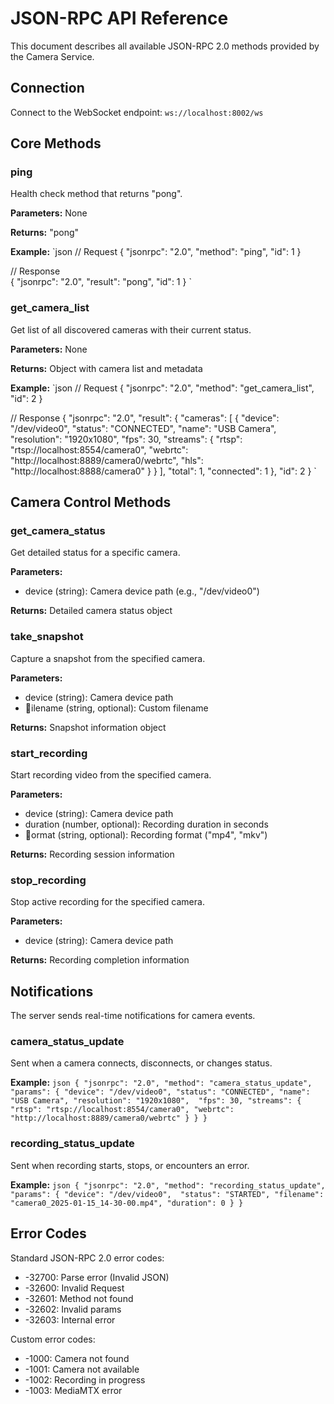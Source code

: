 ﻿# JSON-RPC API Reference

This document describes all available JSON-RPC 2.0 methods provided by the Camera Service.

## Connection

Connect to the WebSocket endpoint:
`
ws://localhost:8002/ws
`

## Core Methods

### ping
Health check method that returns "pong".

**Parameters:** None

**Returns:** "pong"

**Example:**
`json
// Request
{
  "jsonrpc": "2.0",
  "method": "ping",
  "id": 1
}

// Response  
{
  "jsonrpc": "2.0",
  "result": "pong",
  "id": 1
}
`

### get_camera_list
Get list of all discovered cameras with their current status.

**Parameters:** None

**Returns:** Object with camera list and metadata

**Example:**
`json
// Request
{
  "jsonrpc": "2.0", 
  "method": "get_camera_list",
  "id": 2
}

// Response
{
  "jsonrpc": "2.0",
  "result": {
    "cameras": [
      {
        "device": "/dev/video0",
        "status": "CONNECTED", 
        "name": "USB Camera",
        "resolution": "1920x1080",
        "fps": 30,
        "streams": {
          "rtsp": "rtsp://localhost:8554/camera0",
          "webrtc": "http://localhost:8889/camera0/webrtc",
          "hls": "http://localhost:8888/camera0"
        }
      }
    ],
    "total": 1,
    "connected": 1
  },
  "id": 2
}
`

## Camera Control Methods

### get_camera_status
Get detailed status for a specific camera.

**Parameters:**
- device (string): Camera device path (e.g., "/dev/video0")

**Returns:** Detailed camera status object

### take_snapshot  
Capture a snapshot from the specified camera.

**Parameters:**
- device (string): Camera device path
- ilename (string, optional): Custom filename

**Returns:** Snapshot information object

### start_recording
Start recording video from the specified camera.

**Parameters:**
- device (string): Camera device path  
- duration (number, optional): Recording duration in seconds
- ormat (string, optional): Recording format ("mp4", "mkv")

**Returns:** Recording session information

### stop_recording
Stop active recording for the specified camera.

**Parameters:**
- device (string): Camera device path

**Returns:** Recording completion information

## Notifications

The server sends real-time notifications for camera events.

### camera_status_update
Sent when a camera connects, disconnects, or changes status.

**Example:**
`json
{
  "jsonrpc": "2.0",
  "method": "camera_status_update", 
  "params": {
    "device": "/dev/video0",
    "status": "CONNECTED",
    "name": "USB Camera",
    "resolution": "1920x1080", 
    "fps": 30,
    "streams": {
      "rtsp": "rtsp://localhost:8554/camera0",
      "webrtc": "http://localhost:8889/camera0/webrtc"
    }
  }
}
`

### recording_status_update
Sent when recording starts, stops, or encounters an error.

**Example:**
`json
{
  "jsonrpc": "2.0",
  "method": "recording_status_update",
  "params": {
    "device": "/dev/video0", 
    "status": "STARTED",
    "filename": "camera0_2025-01-15_14-30-00.mp4",
    "duration": 0
  }
}
`

## Error Codes

Standard JSON-RPC 2.0 error codes:

- -32700: Parse error (Invalid JSON)
- -32600: Invalid Request  
- -32601: Method not found
- -32602: Invalid params
- -32603: Internal error

Custom error codes:
- -1000: Camera not found
- -1001: Camera not available
- -1002: Recording in progress
- -1003: MediaMTX error
